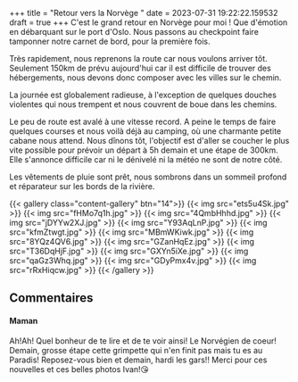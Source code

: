 +++
title = "Retour vers la Norvège "
date = 2023-07-31 19:22:22.159532
draft = true
+++
C'est le grand retour en Norvège pour moi ! Que d'émotion en débarquant sur le port d'Oslo. Nous passons au checkpoint faire tamponner notre carnet de bord, pour la première fois.

Très rapidement, nous reprenons la route car nous voulons arriver tôt. Seulement 150km de prévu aujourd'hui car il est difficile de trouver des hébergements, nous devons donc composer avec les villes sur le chemin.

La journée est globalement radieuse, à l'exception de quelques douches violentes qui nous trempent et nous couvrent de boue dans les chemins.

Le peu de route est avalé à une vitesse record. A peine le temps de faire quelques courses et nous voilà déjà au camping, où une charmante petite cabane nous attend. Nous dînons tôt, l'objectif est d'aller se coucher le plus vite possible pour prévoir un départ à 5h demain et une étape de 300km. Elle s'annonce difficile car ni le dénivelé ni la météo ne sont de notre côté.

Les vêtements de pluie sont prêt, nous sombrons dans un sommeil profond et réparateur sur les bords de la rivière.

{{< gallery class="content-gallery" btn="14">}}
{{< img src="ets5u4Sk.jpg" >}}
{{< img src="fHMo7q1h.jpg" >}}
{{< img src="4QmbHhhd.jpg" >}}
{{< img src="jDYYw2XJ.jpg" >}}
{{< img src="Y93AqLnP.jpg" >}}
{{< img src="kfmZtwgt.jpg" >}}
{{< img src="MBmWKiwk.jpg" >}}
{{< img src="8YQz4QV6.jpg" >}}
{{< img src="GZanHqEz.jpg" >}}
{{< img src="T36DqHjF.jpg" >}}
{{< img src="GXYn5iXe.jpg" >}}
{{< img src="qaGz3Whq.jpg" >}}
{{< img src="GDyPmx4v.jpg" >}}
{{< img src="rRxHiqcw.jpg" >}}
{{< /gallery >}}

## Commentaires
#### Maman
Ah!Ah! Quel bonheur de te lire et de te voir ainsi! Le Norvégien de coeur! Demain, grosse étape cette grimpette qui n'en finit pas mais tu es au Paradis! Reposez-vous bien et demain, hardi les gars!! Merci pour ces nouvelles et ces belles photos Ivan!😘
